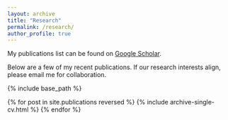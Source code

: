 ```yaml
---
layout: archive
title: "Research"
permalink: /research/
author_profile: true
---
```

My publications list can be found on [Google Scholar](https://scholar.google.com/citations?user=k1PYH8sAAAAJ&hl=en).

Below are a few of my recent publications. If our research interests align, please email me for collaboration.


{% include base_path %}

{% for post in site.publications reversed %}
    {% include archive-single-cv.html %}
{% endfor %}



